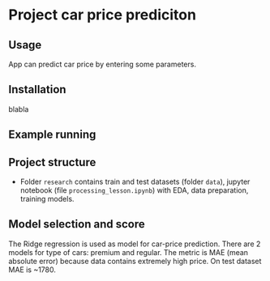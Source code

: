 # Project car price prediciton

## Usage

App can predict car price by entering some parameters.

## Installation

blabla
## Example running

## Project structure

- Folder `research` contains train and test datasets (folder `data`), jupyter notebook (file `processing_lesson.ipynb`) with EDA, data preparation, training models.

## Model selection and score

The Ridge regression is used as model for car-price prediction. There are 2 models for type of cars: premium and regular.
The metric is MAE (mean absolute error) because data contains extremely high price. 
On test dataset MAE is ~1780. 
